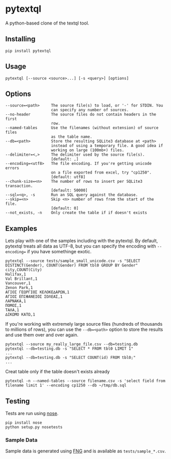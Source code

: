 # pytextql

A python-based clone of the textql tool.

## Installing

    pip install pytextql

## Usage

    pytextql [--source <source>...] [-s <query>] [options]

## Options

    --source=<path>     The source file(s) to load, or '-' for STDIN. You
                        can specify any number of sources.
    --no-header         The source files do not contain headers in the first
                        row.
    --named-tables      Use the filenames (without extension) of source files
                        as the table name.
    --db=<path>         Store the resulting SQLite3 database at <path>
                        instead of using a temporary file. A good idea if
                        working on large (100mb+) files.
    --delimiter=<,>     The delimiter used by the source file(s).
                        [default: ,]
    --encoding=<utf8>   The file encoding. If you're getting unicode errors
                        on a file exported from excel, try "cp1250".
                        [default: utf8]
    --chunk-size=<n>    The number of rows to insert per SQLite3 transaction.
                        [default: 50000]
    --sql=<q>, -s       Run an SQL query against the database.
    --skip=<n>          Skip <n> number of rows from the start of the file.
                        [default: 0]
    --not_exists, -n    Only create the table if if doesn't exists

## Examples

Lets play with one of the samples including with the pytextql. By default,
pytextql treats all data as UTF-8, but you can specify the encoding with
`--encoding=` if you have somethinge exotic.

    pytextql --source tests/sample_small_unicode.csv -s "SELECT DISTINCT(Gender), COUNT(Gender) FROM tbl0 GROUP BY Gender"
    city,COUNT(City)
    Halifax,1
    Val Brillant,1
    Vancouver,1
    Zenon Park,1
    ΑΓΙΟΣ ΓΕΩΡΓΙΟΣ ΚΕΛΟΚΕ∆ΑΡΩΝ,1
    ΑΓΙΟΣ ΕΠΙΦΑΝΕΙΟΣ ΣΟΛΕΑΣ,1
    ΛΑΡΝΑΚΑ,1
    ΠΟΜΟΣ,1
    ΤΑΛΑ,1
    ∆ΙΚΩΜΟ ΚΑΤΩ,1

If you're working with extremely large source files (hundreds of thousands to
millions of rows), you can use the `--db=<path>` option to store the results
and use them over and over again.

    pytextql --source my_really_large_file.csv --db=testing.db
    pytextql --db=testing.db -s "SELECT * FROM tbl0 LIMIT 1"
    ...
    pytextql --db=testing.db -s "SELECT COUNT(id) FROM tbl0;"
    ...

Creat table only if the table doesn't exists already

    pytextql -n --named-tables --source filename.csv -s 'select field from filename limit 1' --encoding cp1250 --db ~/tmp/db.sql

## Testing

Tests are run using [nose][].

    pip install nose
    python setup.py nosetests

### Sample Data

Sample data is generated using [FNG][] and is available as `tests/sample_*.csv`.

[nose]: http://nose.readthedocs.org
[FNG]: http://www.fakenamegenerator.com/
